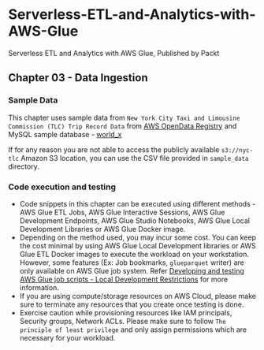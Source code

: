# Serverless-ETL-and-Analytics-with-AWS-Glue

Serverless ETL and Analytics with AWS Glue, Published by Packt

## Chapter 03 - Data Ingestion

### Sample Data

This chapter uses sample data from `New York City Taxi and Limousine Commission (TLC) Trip Record Data` from [AWS OpenData Registry](https://registry.opendata.aws/nyc-tlc-trip-records-pds/) and MySQL sample database - [world_x](https://dev.mysql.com/doc/world-x-setup/en/)

If for any reason you are not able to access the publicly available `s3://nyc-tlc` Amazon S3 location, you can use the CSV file provided in `sample_data` directory.

### Code execution and testing

- Code snippets in this chapter can be executed using different methods - AWS Glue ETL Jobs, AWS Glue Interactive Sessions, AWS Glue Development Endpoints, AWS Glue Studio Notebooks, AWS Glue Local Development Libraries or AWS Glue Docker image.
- Depending on the method used, you may incur some cost. You can keep the cost minimal by using AWS Glue Local Development libraries or AWS Glue ETL Docker images to execute the workload on your workstation. However, some features (Ex: Job bookmarks, `glueparquet` writer) are only available on AWS Glue job system. Refer [Developing and testing AWS Glue job scripts - Local Development Restrictions](https://docs.aws.amazon.com/glue/latest/dg/aws-glue-programming-etl-libraries.html#local-dev-restrictions) for more information.
- If you are using compute/storage resources on AWS Cloud, please make sure to terminate any resources that you create once testing is done.
- Exercise caution while provisioning resources like IAM principals, Security groups, Network ACLs. Please make sure to follow `The principle of least privilege` and only assign permissions which are necessary for your workload.

